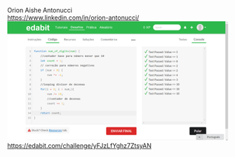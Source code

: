 Orion Aishe Antonucci<br>
https://www.linkedin.com/in/orion-antonucci/<br>
<img src="captura-dos-testes.png"><br>
https://edabit.com/challenge/yFJzLfYghz7ZtsyAN